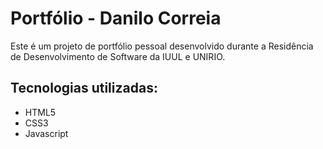 # Portfólio - Danilo Correia

Este é um projeto de portfólio pessoal desenvolvido durante a Residência de Desenvolvimento de Software da IUUL e UNIRIO.

## Tecnologias utilizadas:

- HTML5
- CSS3
- Javascript